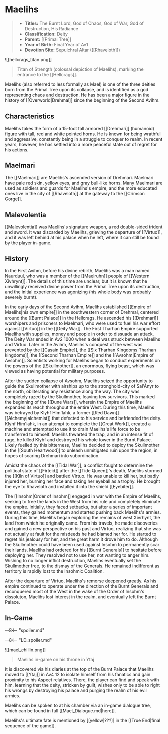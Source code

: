 # Maelihs

> - **Titles:** The Burnt Lord, God of Chaos, God of War, God of Destruction, His Radiance
> - **Classification:** Deity
> - **Parent:** [[Primal Tree]]
> - **Year of Birth:** Final Year of Av1
> - **Devotion Site:** Sepulchral Altar ([[Rhaveloth]])

![[hellcrags_titan.png]]
> Titan of Strength (colossal depiction of Maelihs), marking the entrance to the [[Hellcrags]].

Maelihs (also referred to less formally as Mael) is one of the three deities born from the Primal Tree upon its collapse, and is identified as a god representing chaos and destruction. He has been a major figure in the history of [[Overworld|Drehmal]] since the beginning of the Second Avihm.

## Characteristics

Maelihs takes the form of a 15-foot tall armored [[Drehmari]] (humanoid) figure with tall, red and white pointed horns. He is known for being wrathful and aggressive, constantly being in a struggle to conquer to realm. In recent years, however, he has settled into a more peaceful state out of regret for his actions.

## Maelmari

The [[Maelmari]] are Maelihs's ascended version of Drehmari. Maelmari have pale red skin, yellow eyes, and gray bull-like horns. Many Maelmari are used as soldiers and guards for Maelihs's empire, and the more educated ones live in the city of [[Rhaveloth]] at the gateway to the [[Crimson Gorge]].

## Malevolentia

[[Malevolentia]] was Maelihs's signature weapon, a red double-sided trident and sword. It was discarded by Maelihs, grieving the departure of [[Virtuo]], and it was left behind at his palace when he left, where it can still be found by the player in-game.


## History 

In the First Avihm, before his divine rebirth, Maelihs was a man named Naurduul, who was a member of the [[Maelruhn]] people of [[Western Xivhrynt]]. The details of this time are unclear, but it is known that he unwillingly received divine power from the Primal Tree upon its destruction, and the initial experience was agonizing (his whole body was probably severely burnt). 

In the early days of the Second Avihm, Maelihs established [[Empire of Maelihs|his own empire]] in the southwestern corner of Drehmal, centered around the [[Burnt Palace]] in the Hellcrags. He ascended his [[Drehmari]] worshipers and prisoners to Maelmari, who were used to fuel his war effort against [[Virtuo]] in the [[Deity War]]. The First Tharhan Empire supported Maelihs with supplies, money and people in order to dissuade an attack. The Deity War ended in Av2 1000 when a deal was struck between Maelihs and Virtuo. Later in the Avihm, Maelihs's conquest of the west was prevented by the [[Casain Empire]], the [[Six Tharhan Kingdoms|Tharhan kingdoms]], the [[Second Tharhan Empire]] and the [[Avsohm|Empire of Avsohm]]. Scientists working for Maelihs began to conduct experiments on the powers of the [[Skullmother]], an enormous, flying beast, which was viewed as having potential for military purposes.

After the sudden collapse of Avsohm, Maelihs seized the opportunity to guide the Skullmother with airships up to the stronghold-city of Sal'Anyr to the north, obliterating any resistance along the way. The city was completely razed by the Skullmother, leaving few survivors. This marked the beginning of the [[Dune Wars]], wherein the Empire of Maelihs expanded its reach throughout the entire West. During this time, Maelihs was betrayed by Klyhf Him'lahk, a former [[Red Dawn]] [[Alchemy|alchemist]] that defected to his service and befriended the deity. Klyhf Him'lahk, in an attempt to complete the [[Great Work]], created a machine and attempted to use it to drain Maelihs's life force to be transferred to himself. Maelihs thwarted the trap, and in an intense fit of rage, he killed Klyhf and destroyed his whole tower in the Burnt Palace. Likely fuelled by this bitterness, Maelihs decided to deploy the Skullmother in the [[South Heartwood]] to unleash unmitigated ruin upon the region, in hopes of scaring Drehmari into subordination.

Amidst the chaos of the [[Tidal War]], a conflict fought to determine the political state of [[Firteid]] after the [[Tide Queen]]'s death, Maelihs stormed the [[Kiln of Virtuo]] and battled Virtuo. He was unable to kill her, but badly injured her, burning her face and taking her eyeball as a trophy. He brought the eye to Rhaveloth and installed it into the shield [[Eyebiter]]. 

The [[Insohm|Order of Insohm]] engaged in war with the Empire of Maelihs, seeking to free the lands in the West from his rule and completely eliminate the empire. Initially, they faced setbacks, but after a series of important events, they gained momentum and started pushing back Maelihs's armies. During this time, Maelihs began exploring the remains of west Xivrhynt, the land from which he originally came. From his travels, he made discoveries and gained a new perspective on his past and Virtuo, realizing that she was not actually at fault for the misdeeds he had blamed her for. He started to regret his jealousy for her, and the great harm it drove him to do. Although the Skullmother could have been used against Insohm to permanently scar their lands, Maelihs had ordered for his [[Burnt Generals]] to hesitate before deploying her. They resolved not to use her, not wanting to anger him. Wishing to no longer inflict destruction, Maelihs eventually set the Skullmother free, to the dismay of the Generals. He remained indifferent as territory is rapidly lost to the Insohmic Coalition. 

After the departure of Virtuo, Maelihs's remorse deepened greatly. As his empire continued to operate under the direction of the Burnt Generals and reconquered most of the West in the wake of the Order of Insohm's dissoluton, Maelihs lost interest in the realm, and eventually left the Burnt Palace. 

## In-Game 

--8<-- "spoiler.md"

--8<-- "LD_spoiler.md"

![[mael_chillin.png]]
> Maelihs in-game on his throne in Ytaj

It is discovered via his diaries at the top of the Burnt Palace that Maelihs moved to [[Ytaj]] in Av4 12 to isolate himself from his fanatics and gain proximity to his Aspect relatives. There, the player can find and speak with him, learning that the deity, stricken by guilt, wishes only to be able to right his wrongs by destroying his palace and purging the realm of his evil armies.

Maelihs can be spoken to at his chamber via an in-game dialogue tree, which can be found in full [[Mael_Dialogue.md|here]].

Maelihs's ultimate fate is mentioned by [[yellow|???]] in the [[True End|final sequence of the game]].








